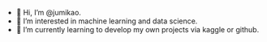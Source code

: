 - 👋 Hi, I’m @jumikao.
- 👀 I’m interested in machine learning and data science.
- 🌱 I’m currently learning to develop my own projects via kaggle or github.


<!---
jumikao/jumikao is a ✨ special ✨ repository because its `README.md` (this file) appears on your GitHub profile.
You can click the Preview link to take a look at your changes.
--->

